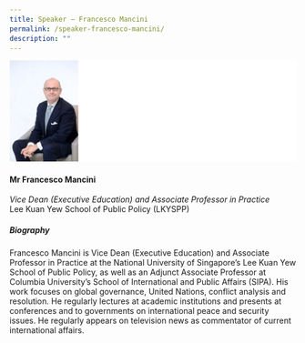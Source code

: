 ```yaml
---
title: Speaker – Francesco Mancini
permalink: /speaker-francesco-mancini/
description: ""
---
```

![](/images/Speakers/Francesco%20Mancini.jpg)

#### **Mr Francesco Mancini**

*Vice Dean (Executive Education) and Associate Professor in Practice*  
Lee Kuan Yew School of Public Policy (LKYSPP)

##### **Biography**
Francesco Mancini is Vice Dean (Executive Education) and Associate Professor in Practice at the National University of Singapore’s Lee Kuan Yew School of Public Policy, as well as an Adjunct Associate Professor at Columbia University’s School of International and Public Affairs (SIPA). His work focuses on global governance, United Nations, conflict analysis and resolution. He regularly lectures at academic institutions and presents at conferences and to governments on international peace and security issues. He regularly appears on television news as commentator of current international affairs.